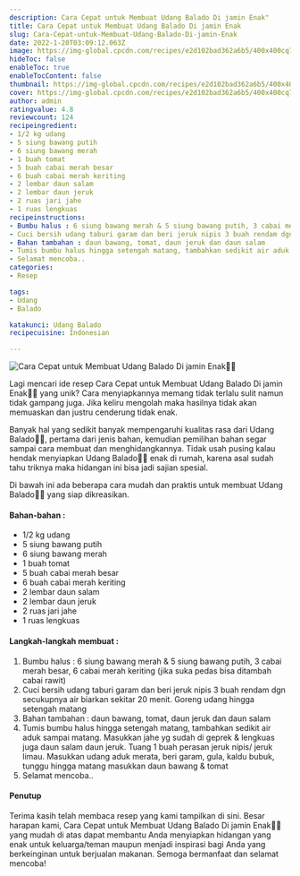 ```yaml
---
description: Cara Cepat untuk Membuat Udang Balado Di jamin Enak"
title: Cara Cepat untuk Membuat Udang Balado Di jamin Enak
slug: Cara-Cepat-untuk-Membuat-Udang-Balado-Di-jamin-Enak
date: 2022-1-20T03:09:12.063Z
image: https://img-global.cpcdn.com/recipes/e2d102bad362a6b5/400x400cq70/photo.jpg
hideToc: false
enableToc: true
enableTocContent: false
thumbnail: https://img-global.cpcdn.com/recipes/e2d102bad362a6b5/400x400cq70/photo.jpg
cover: https://img-global.cpcdn.com/recipes/e2d102bad362a6b5/400x400cq70/photo.jpg
author: admin
ratingvalue: 4.8
reviewcount: 124
recipeingredient:
- 1/2 kg udang
- 5 siung bawang putih
- 6 siung bawang merah
- 1 buah tomat
- 5 buah cabai merah besar
- 6 buah cabai merah keriting
- 2 lembar daun salam
- 2 lembar daun jeruk
- 2 ruas jari jahe
- 1 ruas lengkuas
recipeinstructions:
- Bumbu halus : 6 siung bawang merah & 5 siung bawang putih, 3 cabai merah besar, 6 cabai merah keriting (jika suka pedas bisa ditambah cabai rawit)
- Cuci bersih udang taburi garam dan beri jeruk nipis 3 buah rendam dgn secukupnya air biarkan sekitar 20 menit. Goreng udang hingga setengah matang
- Bahan tambahan : daun bawang, tomat, daun jeruk dan daun salam
- Tumis bumbu halus hingga setengah matang, tambahkan sedikit air aduk sampai matang. Masukkan jahe yg sudah di geprek & lengkuas juga daun salam daun jeruk. Tuang 1 buah perasan jeruk nipis/ jeruk limau. Masukkan udang aduk merata, beri garam, gula, kaldu bubuk, tunggu hingga matang masukkan daun bawang & tomat
- Selamat mencoba..
categories:
- Resep

tags:
- Udang
- Balado

katakunci: Udang Balado
recipecuisine: Indonesian

---
```


![Cara Cepat untuk Membuat Udang Balado Di jamin Enak👩‍🍳](https://img-global.cpcdn.com/recipes/e2d102bad362a6b5/400x400cq70/photo.jpg)

Lagi mencari ide resep Cara Cepat untuk Membuat Udang Balado Di jamin Enak👩‍🍳 yang unik? Cara menyiapkannya memang tidak terlalu sulit namun tidak gampang juga. Jika keliru mengolah maka hasilnya tidak akan memuaskan dan justru cenderung tidak enak.

Banyak hal yang sedikit banyak mempengaruhi kualitas rasa dari Udang Balado👩‍🍳, pertama dari jenis bahan, kemudian pemilihan bahan segar sampai cara membuat dan menghidangkannya. Tidak usah pusing kalau hendak menyiapkan Udang Balado👩‍🍳 enak di rumah, karena asal sudah tahu triknya maka hidangan ini bisa jadi sajian spesial.

Di bawah ini ada beberapa cara mudah dan praktis untuk membuat Udang Balado👩‍🍳 yang siap dikreasikan.

<!--inarticleads1-->

#### Bahan-bahan :

- 1/2 kg udang
- 5 siung bawang putih
- 6 siung bawang merah
- 1 buah tomat
- 5 buah cabai merah besar
- 6 buah cabai merah keriting
- 2 lembar daun salam
- 2 lembar daun jeruk
- 2 ruas jari jahe
- 1 ruas lengkuas

<!--inarticleads2-->

#### Langkah-langkah membuat :

1. Bumbu halus : 6 siung bawang merah & 5 siung bawang putih, 3 cabai merah besar, 6 cabai merah keriting (jika suka pedas bisa ditambah cabai rawit)
1. Cuci bersih udang taburi garam dan beri jeruk nipis 3 buah rendam dgn secukupnya air biarkan sekitar 20 menit. Goreng udang hingga setengah matang
1. Bahan tambahan : daun bawang, tomat, daun jeruk dan daun salam
1. Tumis bumbu halus hingga setengah matang, tambahkan sedikit air aduk sampai matang. Masukkan jahe yg sudah di geprek & lengkuas juga daun salam daun jeruk. Tuang 1 buah perasan jeruk nipis/ jeruk limau. Masukkan udang aduk merata, beri garam, gula, kaldu bubuk, tunggu hingga matang masukkan daun bawang & tomat
1. Selamat mencoba..

#### Penutup

Terima kasih telah membaca resep yang kami tampilkan di sini. Besar harapan kami, Cara Cepat untuk Membuat Udang Balado Di jamin Enak👩‍🍳 yang mudah di atas dapat membantu Anda menyiapkan hidangan yang enak untuk keluarga/teman maupun menjadi inspirasi bagi Anda yang berkeinginan untuk berjualan makanan. Semoga bermanfaat dan selamat mencoba!